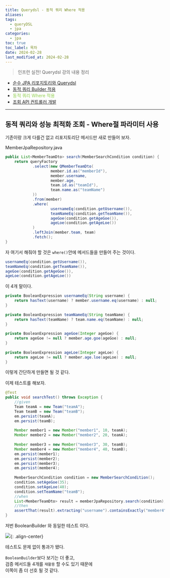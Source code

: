 ```yaml
---
title: Querydsl - 동적 쿼리 Where 적용
aliases: 
tags:
  - queryDSL
  - jpa
categories:
  - jpa
toc: true
toc_label: 목차
date: 2024-02-28
last_modified_at: 2024-02-28
---
```

> 인프런 실전! Querydsl 강의 내용 정리

- [순수 JPA 리포지토리와 Querydsl](https://iamminseongkim.github.io/jpa/Querydsl-%EC%8B%A4%EB%AC%B4-%ED%99%9C%EC%9A%A9-%EC%88%9C%EC%88%98-JPA-%EB%A6%AC%ED%8F%AC%EC%A7%80%ED%86%A0%EB%A6%AC%EC%99%80-Querydsl/)
- [동적 쿼리 Builder 적용](https://iamminseongkim.github.io/jpa/Querydsl-%EB%8F%99%EC%A0%81-%EC%BF%BC%EB%A6%AC%EC%99%80-%EC%84%B1%EB%8A%A5-%EC%B5%9C%EC%A0%81%ED%99%94-%EC%A1%B0%ED%9A%8C-Builder-%EC%82%AC%EC%9A%A9/)
- <font color="#92d050">동적 쿼리 Where 적용</font>
- [조회 API 컨트롤러 개발](https://iamminseongkim.github.io/jpa/Querydsl-%EC%A1%B0%ED%9A%8C-API-%EC%BB%A8%ED%8A%B8%EB%A1%A4%EB%9F%AC-%EA%B0%9C%EB%B0%9C/)

--- 
## 동적 쿼리와 성능 최적화 조회 - Where절 파라미터 사용

기존이랑 크게 다를건 없고 리포지토리단 메서드만 새로 만들어 보자.

MemberJpaRepository.java
```java
public List<MemberTeamDto> search(MemberSearchCondition condition) {  
    return queryFactory  
            .select(new QMemberTeamDto(  
                    member.id.as("memberId"),  
                    member.username,  
                    member.age,  
                    team.id.as("teamId"),  
                    team.name.as("teamName")  
            ))  
            .from(member)  
            .where(  
                    usernameEq(condition.getUsername()),  
                    teamNameEq(condition.getTeamName()),  
                    ageGoe(condition.getAgeGoe()),  
                    ageLoe(condition.getAgeLoe())  
            )  
            .leftJoin(member.team, team)  
            .fetch();  
}
```

자 여기서 해줘야 할 것은 `where()`안에 메서드들을 만들어 주는 것이다.

```java
usernameEq(condition.getUsername()),  
teamNameEq(condition.getTeamName()),  
ageGoe(condition.getAgeGoe()),  
ageLoe(condition.getAgeLoe())
```
이 4개 말이다.

```java
private BooleanExpression usernameEq(String username) {  
    return hasText(username) ? member.username.eq(username) : null;  
}  
  
private BooleanExpression teamNameEq(String teamName) {  
    return hasText(teamName) ? team.name.eq(teamName) : null;  
}  
  
private BooleanExpression ageGoe(Integer ageGoe) {  
    return ageGoe != null ? member.age.goe(ageGoe) : null;  
}  
  
private BooleanExpression ageLoe(Integer ageLoe) {  
    return ageLoe != null ? member.age.loe(ageLoe) : null;  
}
```
이렇게 간단하게 만들면 될 것 같다.


이제 테스트를 해보자.

```java
@Test  
public void searchTest() throws Exception {  
    //given  
    Team teamA = new Team("teamA");  
    Team teamB = new Team("teamB");  
    em.persist(teamA);  
    em.persist(teamB);  
  
    Member member1 = new Member("member1", 10, teamA);  
    Member member2 = new Member("member2", 20, teamA);  
  
    Member member3 = new Member("member3", 30, teamB);  
    Member member4 = new Member("member4", 40, teamB);  
    em.persist(member1);  
    em.persist(member2);  
    em.persist(member3);  
    em.persist(member4);  
  
    MemberSearchCondition condition = new MemberSearchCondition();  
    condition.setAgeGoe(35);  
    condition.setAgeLoe(40);  
    condition.setTeamName("teamB");  
    //when  
    List<MemberTeamDto> result = memberJpaRepository.search(condition);  
    //then  
    assertThat(result).extracting("username").containsExactly("member4");  
}
```

저번 BooleanBuilder 와 동일한 테스트 이다.

![](https://i.imgur.com/F6GuKcs.png){: .align-center}

테스트도 문제 없이 통과가 됐다.

`BooleanBuilder`보다 보기는 더 좋고, <br>검증 메서드들 4개를 `재활용` 할 수도 있기 때문에<br> 이쪽이 좀 더 선호 될 것 같다.